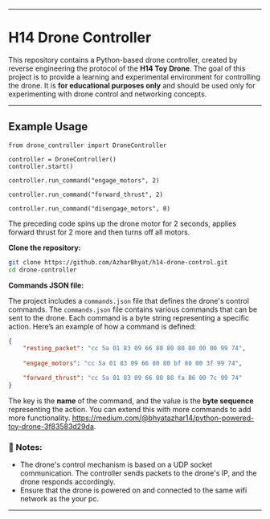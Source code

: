 
---

# H14 Drone Controller

This repository contains a Python-based drone controller, created by reverse engineering the protocol of the **H14 Toy Drone**. The goal of this project is to provide a learning and experimental environment for controlling the drone. It is **for educational purposes only** and should be used only for experimenting with drone control and networking concepts.

---

## Example Usage
```
from drone_controller import DroneController

controller = DroneController()
controller.start()

controller.run_command("engage_motors", 2)

controller.run_command("forward_thrust", 2)

controller.run_command("disengage_motors", 0)
```
The preceding code spins up the drone motor for 2 seconds, applies forward thrust for 2 more and then turns off all motors.

**Clone the repository:**

   ```bash
   git clone https://github.com/AzharBhyat/h14-drone-control.git
   cd drone-controller
   ```

**Commands JSON file:**

   The project includes a `commands.json` file that defines the drone's control commands. The `commands.json` file contains various commands that can be sent to the drone. Each command is a byte string representing a specific action. Here’s an example of how a command is defined:

```json
{
    "resting_packet": "cc 5a 01 83 09 66 80 80 80 80 00 00 99 74",
    
    "engage_motors": "cc 5a 01 83 09 66 80 80 bf 80 00 3f 99 74",

    "forward_thrust": "cc 5a 01 83 09 66 80 80 fa 86 00 7c 99 74"
}
```

The key is the **name** of the command, and the value is the **byte sequence** representing the action. You can extend this with more commands to add more functionality.
https://medium.com/@bhyatazhar14/python-powered-toy-drone-3f83583d29da.

### 📝 Notes:

* The drone's control mechanism is based on a UDP socket communication. The controller sends packets to the drone's IP, and the drone responds accordingly.
* Ensure that the drone is powered on and connected to the same wifi network as the your pc.


---
